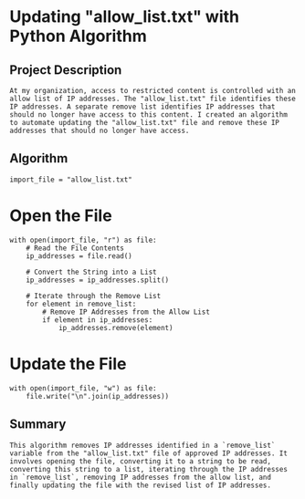 # Updating "allow_list.txt" with Python Algorithm

## Project Description

    At my organization, access to restricted content is controlled with an allow list of IP addresses. The "allow_list.txt" file identifies these IP addresses. A separate remove list identifies IP addresses that should no longer have access to this content. I created an algorithm to automate updating the "allow_list.txt" file and remove these IP addresses that should no longer have access.


## Algorithm

    import_file = "allow_list.txt"

# Open the File
    with open(import_file, "r") as file:
        # Read the File Contents
        ip_addresses = file.read()

        # Convert the String into a List
        ip_addresses = ip_addresses.split()

        # Iterate through the Remove List
        for element in remove_list:
            # Remove IP Addresses from the Allow List
            if element in ip_addresses:
                ip_addresses.remove(element)

# Update the File
    with open(import_file, "w") as file:
        file.write("\n".join(ip_addresses))

## Summary
    This algorithm removes IP addresses identified in a `remove_list` variable from the "allow_list.txt" file of approved IP addresses. It involves opening the file, converting it to a string to be read, converting this string to a list, iterating through the IP addresses in `remove_list`, removing IP addresses from the allow list, and finally updating the file with the revised list of IP addresses.

